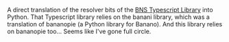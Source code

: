 A direct translation of the resolver bits of the [BNS Typescript Library](https://github.com/stjet/bns) into Python. That Typescript library relies on the banani library, which was a translation of bananopie (a Python library for Banano). And this library relies on bananopie too... Seems like I've gone full circle.
